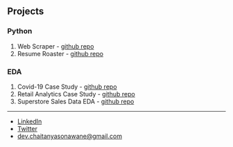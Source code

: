 ## Projects

### Python
1. Web Scraper - [github repo](https://github.com/phasehumans/web-scraper)
2. Resume Roaster - [github repo](https://github.com/phasehumans/resume-roaster)

### EDA
1. Covid-19 Case Study - [github repo]()
2. Retail Analytics Case Study - [github repo]()
3. Superstore Sales Data EDA - [github repo]()


---
- [LinkedIn](https://www.linkedin.com/in/phasehumans/)
- [Twitter]()
- dev.chaitanyasonawane@gmail.com
